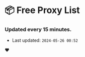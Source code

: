 # :package: Free Proxy List
### Updated every 15 minutes.

- Last updated: `2024-05-26 00:52`

:heart:
